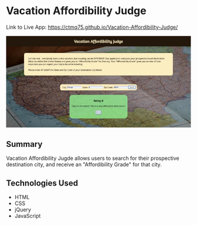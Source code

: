 <h1>Vacation Affordibility Judge</h1>

Link to Live App: https://ctmq75.github.io/Vacation-Affordibility-Judge/

![app screenshot](vaca.jpeg)


<h2>Summary</h2>
<p>Vacation Affordibility Jugde allows users to search for their prospective destination city, and receive an "Affordibility Grade" for that city.</p> 

<h2>Technologies Used</h2>
<ul>
<li>HTML</li>
<li>CSS</li>
<li>jQuery</li>
<li>JavaScript</li>
</ul
